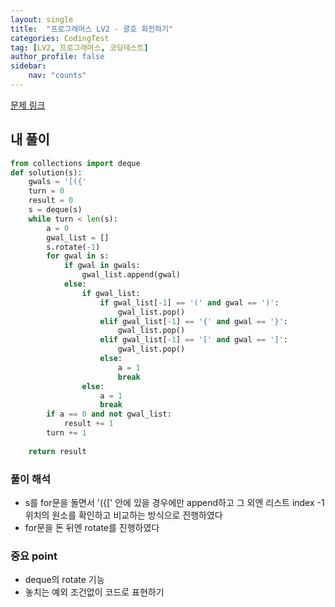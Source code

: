 ```yaml
---
layout: single
title:  "프로그래머스 LV2 - 괄호 회전하기"
categories: CodingTest
tag: [LV2, 프로그래머스, 코딩테스트]
author_profile: false
sidebar: 
    nav: "counts"
---
```


[문제 링크](https://school.programmers.co.kr/learn/courses/30/lessons/76502)


## 내 풀이
```python
from collections import deque 
def solution(s):
    gwals = '[({'
    turn = 0
    result = 0
    s = deque(s)
    while turn < len(s):
        a = 0
        gwal_list = []
        s.rotate(-1)
        for gwal in s:
            if gwal in gwals:
                gwal_list.append(gwal)
            else:
                if gwal_list:
                    if gwal_list[-1] == '(' and gwal == ')':
                        gwal_list.pop()
                    elif gwal_list[-1] == '{' and gwal == '}':
                        gwal_list.pop()
                    elif gwal_list[-1] == '[' and gwal == ']':
                        gwal_list.pop()
                    else:
                        a = 1
                        break
                else:             
                    a = 1
                    break
        if a == 0 and not gwal_list:
            result += 1
        turn += 1
        
    return result         
```

### 풀이 해석
- s를 for문을 돌면서 '({[' 안에 있을 경우에만 append하고 그 외엔 리스트 index -1 위치의
원소를 확인하고 비교하는 방식으로 진행하였다 
- for문을 돈 뒤엔 rotate를 진행하였다 

### 중요 point
- deque의 rotate 기능
- 놓치는 예외 조건없이 코드로 표현하기